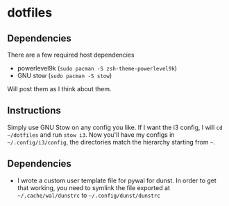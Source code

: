 # dotfiles

## Dependencies
There are a few required host dependencies

* powerlevel9k (`sudo pacman -S zsh-theme-powerlevel9k`)
* GNU stow (`sudo pacman -S stow`)

Will post them as I think about them.

## Instructions
Simply use GNU Stow on any config you like.
If I want the i3 config, I will `cd ~/dotfiles` and run `stow i3`. Now you'll have my configs in `~/.config/i3/config`, the directories match the hierarchy starting from `~`.

## Dependencies
* I wrote a custom user template file for pywal for dunst. In order to get that working, you need to symlink the file exported at `~/.cache/wal/dunstrc` to `~/.config/dunst/dunstrc`
